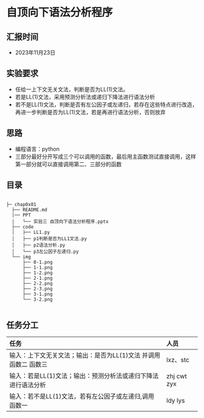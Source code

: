 # 自顶向下语法分析程序

## 汇报时间

- 2023年11月23日

## 实验要求

- 任给一上下文无关文法，判断是否为LL(1)文法。
- 若是LL(1)文法，采用预测分析法或递归下降法进行语法分析
- 若不是LL(1)文法，判断是否有左公因子或左递归，若存在这些特点进行改造，再进一步判断是否为LL(1)文法，若是再进行语法分析，否则放弃

## 思路

- 编程语言：python
- 三部分最好分开写成三个可以调用的函数，最后用主函数测试直接调用，这样第一部分就可以直接调用第二、三部分的函数

## 目录

```

├─ chap0x01
  ├── README.md
  |── PPT
  |   └── 实验三 自顶向下语法分析程序.pptx
  ├── code
  │   ├── LL1.py
  │   ├── p1判断是否为LL1文法.py
  │   ├── p2语法分析.py
  │   └── p3左公因子左递归.py
  └── img
      ├── 0-1.png
      ├── 1-1.png
      ├── 1-2.png
      ├── 2-1.png
      ├── 2-2.png
      ├── 2-3.png
      ├── 3-1.png
      └── 3-2.png
      

```

## 任务分工

| 任务 | 人员 |
| :--- | :--- |
|输入：上下文无关文法；输出：是否为LL(1)文法 并调用函数二 函数三|lxz、stc|
|输入：若是LL(1)文法；输出：预测分析法或递归下降法进行语法分析|zhj cwt zyx|
|输入：若不是LL(1)文法，若有左公因子或左递归,调用 函数一|ldy lys|
